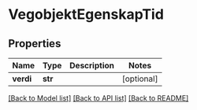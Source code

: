 # VegobjektEgenskapTid

## Properties
Name | Type | Description | Notes
------------ | ------------- | ------------- | -------------
**verdi** | **str** |  | [optional] 

[[Back to Model list]](../README.md#documentation-for-models) [[Back to API list]](../README.md#documentation-for-api-endpoints) [[Back to README]](../README.md)

